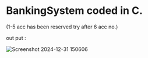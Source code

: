 # BankingSystem coded in C.

(1-5 acc has been reserved try after 6 acc no.) 


 out put :
 
 
![Screenshot 2024-12-31 150606](https://github.com/user-attachments/assets/056901a7-e05e-4178-bc6d-f25c138539cd)
